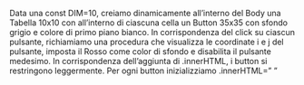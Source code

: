 Data una const DIM=10, creiamo dinamicamente all’interno del Body una Tabella 10x10 con all’interno di ciascuna cella un Button 35x35 con 
sfondo grigio e colore di primo piano bianco. In corrispondenza del click su ciascun pulsante, richiamiamo una procedura che visualizza le 
coordinate i e j del pulsante, imposta il Rosso come color di sfondo e disabilita il pulsante medesimo. In corrispondenza dell’aggiunta di
.innerHTML, i button si restringono leggermente. Per ogni button inizializziamo .innerHTML=”&nbsp;”
